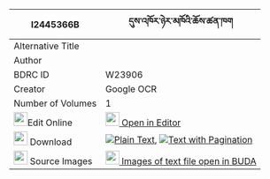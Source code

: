 |I2445366B|དུས་འཁོར་ཉེར་མཁོའི་ཆོས་ཚན་ཁག 
| --- | --- 
|Alternative Title |
|Author | 
|BDRC ID | W23906
|Creator | Google OCR
|Number of Volumes| 1
|<img width="25" src="https://img.icons8.com/color/25/000000/edit-property.png">Edit Online| [<img width="25" src="https://avatars.githubusercontent.com/u/45091458?s=200&v=4"> Open in Editor](http://editor.openpecha.org/I2445366B)
|<img width="25" src="https://img.icons8.com/fluent/48/000000/download-2.png"/>  Download | [![](https://img.icons8.com/color/20/000000/txt.png)Plain Text](https://github.com/Openpecha/I2445366B/releases/download/v1/dukhor_nyer_kho_i_chotsen_khak_plain_I2445366B.zip), [![](https://img.icons8.com/color/20/000000/txt.png)Text with Pagination](https://github.com/Openpecha/I2445366B/releases/download/v1/dukhor_nyer_kho_i_chotsen_khak_pages_I2445366B.zip)
|<img width="25" src="https://img.icons8.com/plasticine/100/000000/pictures-folder.png"/>  Source Images | [<img width="25" src="https://library.bdrc.io/icons/BUDA-small.svg"> Images of text file open in BUDA](https://library.bdrc.io/show/bdr:W23906)